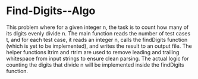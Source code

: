 # Find-Digits--Algo

This problem where for a given integer n, the task is to count how many of its digits evenly divide n. The main function reads the number of test cases t, and for each test case, it reads an integer n, calls the findDigits function (which is yet to be implemented), and writes the result to an output file. The helper functions ltrim and rtrim are used to remove leading and trailing whitespace from input strings to ensure clean parsing. The actual logic for counting the digits that divide n will be implemented inside the findDigits function.
